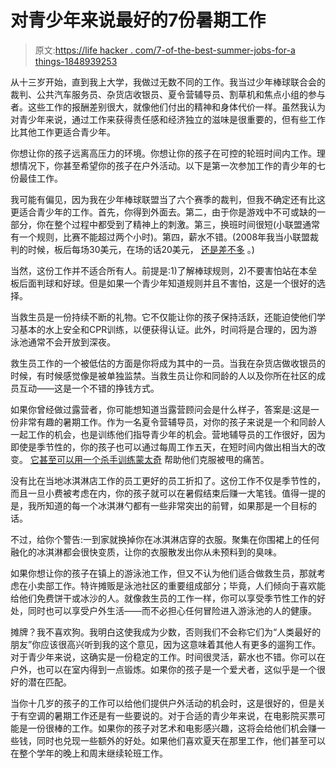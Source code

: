 # 对青少年来说最好的7份暑期工作

> 原文:[https://life hacker . com/7-of-the-best-summer-jobs-for-a things-1848939253](https://lifehacker.com/7-of-the-best-summer-jobs-for-a-teenager-1848939253)

从十三岁开始，直到我上大学，我做过无数不同的工作。我当过少年棒球联合会的裁判、公共汽车服务员、杂货店收银员、夏令营辅导员、割草机和焦点小组的参与者。这些工作的报酬差别很大，就像他们付出的精神和身体代价一样。虽然我认为对青少年来说，通过工作来获得责任感和经济独立的滋味是很重要的，但有些工作比其他工作更适合青少年。

你想让你的孩子远离高压力的环境。你想让你的孩子在可控的轮班时间内工作。理想情况下，你甚至希望你的孩子在户外活动。以下是第一次参加工作的青少年的七份最佳工作。

我可能有偏见，因为我在少年棒球联盟当了六个赛季的裁判，但我不确定还有比这更适合青少年的工作。首先，你得到外面去。第二，由于你是游戏中不可或缺的一部分，你在整个过程中都受到了精神上的刺激。第三，换班时间很短(小联盟通常有一个规则，比赛不能超过两个小时)。第四，薪水不错。(2008年我当小联盟裁判的时候，板后每场30美元，在场的话20美元， [还是差不多](https://www.thepennyhoarder.com/make-money/how-to-make-money-as-a-part-time-baseball-umpire/#:~:text=Little%20league%20pays%20between%20%2425,as%20a%20part%2Dtime%20umpire.) 。)

当然，这份工作并不适合所有人。前提是:1)了解棒球规则，2)不要害怕站在本垒板后面判球和好球。但是如果一个青少年知道规则并且不害怕，这是一个很好的选择。

当救生员是一份持续不断的礼物。它不仅能让你的孩子保持活跃，还能迫使他们学习基本的水上安全和CPR训练，以便获得认证。此外，时间将是合理的，因为游泳池通常不会开放到深夜。

救生员工作的一个被低估的方面是你将成为其中的一员。当我在杂货店做收银员的时候，有时候感觉像是被单独监禁。当救生员让你和同龄的人以及你所在社区的成员互动——这是一个不错的挣钱方式。

如果你曾经做过露营者，你可能想知道当露营顾问会是什么样子，答案是:这是一份非常有趣的暑期工作。作为一名夏令营辅导员，对你的孩子来说是一个和同龄人一起工作的机会，也是训练他们指导青少年的机会。营地辅导员的工作很好，因为即使是季节性的，你的孩子也可以通过每周工作五天，在短时间内做出相当大的改变。 [它甚至可以用一个杀手训练蒙太奇](https://www.youtube.com/watch?v=iYf3nqYQXDI) 帮助他们克服被甩的痛苦。

没有比在当地冰淇淋店工作的员工更好的员工折扣了。这份工作不仅是季节性的，而且一旦小费被考虑在内，你的孩子就可以在暑假结束后赚一大笔钱。值得一提的是，我所知道的每一个冰淇淋勺都有一些非常突出的前臂，如果那是一个目标的话。

不过，给你个警告:一到家就换掉你在冰淇淋店穿的衣服。聚集在你围裙上的任何融化的冰淇淋都会很快变质，让你的衣服散发出你从未预料到的臭味。

如果你想让你的孩子在镇上的游泳池工作，但又不认为他们适合做救生员，那就考虑在小卖部工作。特许摊贩是泳池社区的重要组成部分；毕竟，人们倾向于喜欢能给他们免费饼干或冰沙的人。就像救生员的工作一样，你可以享受季节性工作的好处，同时也可以享受户外生活——而不必担心任何冒险进入游泳池的人的健康。

摊牌？我不喜欢狗。我明白这使我成为少数，否则我们不会称它们为“人类最好的朋友”你应该很高兴听到我的这个意见，因为这意味着其他人有更多的遛狗工作。对于青少年来说，这确实是一份稳定的工作。时间很灵活，薪水也不错。你可以在户外，也可以在室内得到一点锻炼。如果你的孩子是一个爱犬者，这似乎是一个很好的潜在匹配。

当你十几岁的孩子的工作可以给他们提供户外活动的机会时，这是很好的，但是关于有空调的暑期工作还是有一些要说的。对于合适的青少年来说，在电影院买票可能是一份很棒的工作。如果你的孩子对艺术和电影感兴趣，这将会给他们机会赚一些钱，同时也兑现一些额外的好处。如果他们喜欢夏天在那里工作，他们甚至可以在整个学年的晚上和周末继续轮班工作。